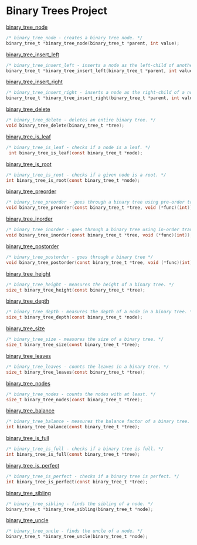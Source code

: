 # Binary Trees Project

[binary_tree_node](../0x03-binary_trees/0-binary_tree_node.c)
```c
/* binary_tree_node - creates a binary tree node. */
binary_tree_t *binary_tree_node(binary_tree_t *parent, int value);
```

[binary_tree_insert_left](../0x03-binary_trees/1-binary_tree_insert_left.c)
```c
/* binary_tree_insert_left - inserts a node as the left-child of another node. */
binary_tree_t *binary_tree_insert_left(binary_tree_t *parent, int value);
```

[binary_tree_insert_right](../0x03-binary_trees/2-binary_tree_insert_right.c)
```c
/* binary_tree_insert_right - inserts a node as the right-child of a node. */
binary_tree_t *binary_tree_insert_right(binary_tree_t *parent, int value);
```

[binary_tree_delete](../0x03-binary_trees/3-binary_tree_delete.c)
```c
/* binary_tree_delete - deletes an entire binary tree. */
void binary_tree_delete(binary_tree_t *tree);
```

[binary_tree_is_leaf](../0x03-binary_trees/4-binary_tree_is_leaf.c)
```c
/* binary_tree_is_leaf - checks if a node is a leaf. */
 int binary_tree_is_leaf(const binary_tree_t *node);
```

[binary_tree_is_root](../0x03-binary_trees/5-binary_tree_is_root.c)
```c
/* binary_tree_is_root - checks if a given node is a root. */
int binary_tree_is_root(const binary_tree_t *node);
```

[binary_tree_preorder](../0x03-binary_trees/6-binary_tree_preorder.c)
```c
/* binary_tree_preorder - goes through a binary tree using pre-order traversal. */
void binary_tree_preorder(const binary_tree_t *tree, void (*func)(int));
```

[binary_tree_inorder](../0x03-binary_trees/7-binary_tree_inorder.c)
```c
/* binary_tree_inorder - goes through a binary tree using in-order traversal. */
void binary_tree_inorder(const binary_tree_t *tree, void (*func)(int));
```

[binary_tree_postorder](../0x03-binary_trees/8-binary_tree_postorder.c)
```c
/* binary_tree_postorder - goes through a binary tree */
void binary_tree_postorder(const binary_tree_t *tree, void (*func)(int));
```

[binary_tree_height](../0x03-binary_trees/9-binary_tree_height.c)
```c
/* binary_tree_height - measures the height of a binary tree. */
size_t binary_tree_height(const binary_tree_t *tree);
```

[binary_tree_depth](../0x03-binary_trees/10-binary_tree_depth.c)
```c
/* binary_tree_depth - measures the depth of a node in a binary tree. */
size_t binary_tree_depth(const binary_tree_t *node);
```

[binary_tree_size](../0x03-binary_trees/11-binary_tree_size.c)
```c
/* binary_tree_size - measures the size of a binary tree. */
size_t binary_tree_size(const binary_tree_t *tree);
```

[binary_tree_leaves](../0x03-binary_trees/12-binary_tree_leaves.c)
```c
/* binary_tree_leaves - counts the leaves in a binary tree. */
size_t binary_tree_leaves(const binary_tree_t *tree);
```

[binary_tree_nodes](../0x03-binary_trees/13-binary_tree_nodes.c)
```c
/* binary_tree_nodes - counts the nodes with at least. */
size_t binary_tree_nodes(const binary_tree_t *tree);
```

[binary_tree_balance](../0x03-binary_trees/14-binary_tree_balance.c)
```c
/* binary_tree_balance - measures the balance factor of a binary tree. */
int binary_tree_balance(const binary_tree_t *tree);
```

[binary_tree_is_full](../0x03-binary_trees/15-binary_tree_is_full.c)
```c
/* binary_tree_is_full - checks if a binary tree is full. */
int binary_tree_is_full(const binary_tree_t *tree);
```

[binary_tree_is_perfect](../0x03-binary_trees/16-binary_tree_is_perfect.c)
```c
/* binary_tree_is_perfect - checks if a binary tree is perfect. */
int binary_tree_is_perfect(const binary_tree_t *tree);
```

[binary_tree_sibling](../0x03-binary_trees/17-binary_tree_sibling.c)
```c
/* binary_tree_sibling - finds the sibling of a node. */
binary_tree_t *binary_tree_sibling(binary_tree_t *node);
```

[binary_tree_uncle](../0x03-binary_trees/18-binary_tree_uncle.c)
```c
/* binary_tree_uncle - finds the uncle of a node. */
binary_tree_t *binary_tree_uncle(binary_tree_t *node);
```